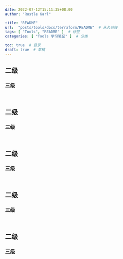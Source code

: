 ```yaml
---
date: 2022-07-12T15:11:35+08:00
author: "Rustle Karl"

title: "README"
url:  "posts/tools/docs/terraform/README"  # 永久链接
tags: [ "Tools", "README" ]  # 标签
categories: [ "Tools 学习笔记" ]  # 分类

toc: true  # 目录
draft: true  # 草稿
---
```


## 二级

### 三级

```bash

```

```bash

```


## 二级

### 三级

```bash

```

```bash

```


## 二级

### 三级

```bash

```

```bash

```


## 二级

### 三级

```bash

```

```bash

```


## 二级

### 三级

```bash

```

```bash

```


